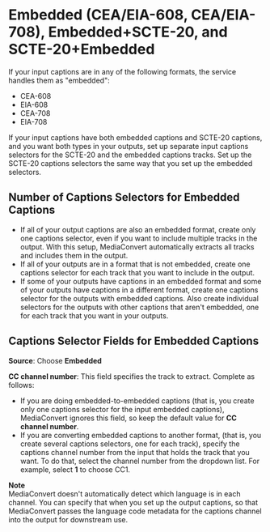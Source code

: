 # Embedded \(CEA/EIA\-608, CEA/EIA\-708\), Embedded\+SCTE\-20, and SCTE\-20\+Embedded<a name="embedded"></a>

If your input captions are in any of the following formats, the service handles them as "embedded":
+ CEA\-608
+ EIA\-608
+ CEA\-708
+ EIA\-708

If your input captions have both embedded captions and SCTE\-20 captions, and you want both types in your outputs, set up separate input captions selectors for the SCTE\-20 and the embedded captions tracks\. Set up the SCTE\-20 captions selectors the same way that you set up the embedded selectors\.

## Number of Captions Selectors for Embedded Captions<a name="embedded-how-many-caption-selectors"></a>
+ If all of your output captions are also an embedded format, create only one captions selector, even if you want to include multiple tracks in the output\. With this setup, MediaConvert automatically extracts all tracks and includes them in the output\.
+ If all of your outputs are in a format that is not embedded, create one captions selector for each track that you want to include in the output\.
+ If some of your outputs have captions in an embedded format and some of your outputs have captions in a different format, create one captions selector for the outputs with embedded captions\. Also create individual selectors for the outputs with other captions that aren't embedded, one for each track that you want in your outputs\.

## Captions Selector Fields for Embedded Captions<a name="embedded-caption-selector-fields"></a>

**Source**: Choose **Embedded**

**CC channel number**: This field specifies the track to extract\. Complete as follows: 
+ If you are doing embedded\-to\-embedded captions \(that is, you create only one captions selector for the input embedded captions\), MediaConvert ignores this field, so keep the default value for **CC channel number**\.
+ If you are converting embedded captions to another format, \(that is, you create several captions selectors, one for each track\), specify the captions channel number from the input that holds the track that you want\. To do that, select the channel number from the dropdown list\. For example, select **1** to choose CC1\.

**Note**  
MediaConvert doesn't automatically detect which language is in each channel\. You can specify that when you set up the output captions, so that MediaConvert passes the language code metadata for the captions channel into the output for downstream use\.